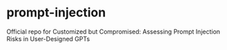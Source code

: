 # prompt-injection
Official repo for Customized but Compromised: Assessing Prompt Injection Risks in User-Designed GPTs
